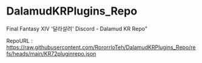# DalamudKRPlugins_Repo
Final Fantasy XIV '달라살려' Discord - Dalamud KR Repo"

RepoURL : https://raw.githubusercontent.com/RororrloTeh/DalamudKRPlugins_Repo/refs/heads/main/KR72pluginrepo.json

